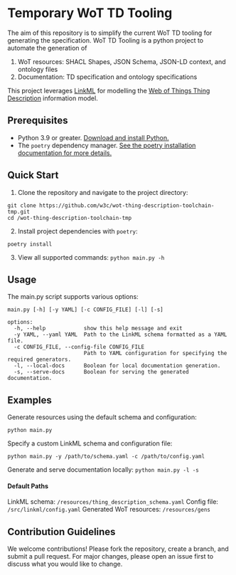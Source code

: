 
# Temporary WoT TD Tooling

The aim of this repository is to simplify the current WoT TD tooling for generating the specification. WoT TD Tooling is a python project to automate the generation of 
 1) WoT resources: SHACL Shapes, JSON Schema, JSON-LD context, and ontology files
 2) Documentation: TD specification and ontology specifications

This project leverages [LinkML](https://linkml.io/linkml/) for modelling the [Web of Things Thing Description](https://www.w3.org/TR/wot-thing-description11/) information model.

## Prerequisites

*  Python 3.9 or greater. [Download and install Python.](https://www.python.org/downloads/)
* The `poetry` dependency manager. [See the poetry installation documentation for more details.](https://python-poetry.org/docs/#installing-with-pipx)


## Quick Start
1. Clone the repository and navigate to the project directory:
```
git clone https://github.com/w3c/wot-thing-description-toolchain-tmp.git
cd /wot-thing-description-toolchain-tmp
```

2. Install project dependencies with `poetry`:
```
poetry install
```

3. View all supported commands:
`python main.py -h`

## Usage
The main.py script supports various options:
```
main.py [-h] [-y YAML] [-c CONFIG_FILE] [-l] [-s]

options:
  -h, --help            show this help message and exit
  -y YAML, --yaml YAML  Path to the LinkML schema formatted as a YAML file.
  -c CONFIG_FILE, --config-file CONFIG_FILE
                        Path to YAML configuration for specifying the required generators.
  -l, --local-docs      Boolean for local documentation generation.
  -s, --serve-docs      Boolean for serving the generated documentation.
```
## Examples
Generate resources using the default schema and configuration:
```
python main.py
```

Specify a custom LinkML schema and configuration file:
```
python main.py -y /path/to/schema.yaml -c /path/to/config.yaml
```

Generate and serve documentation locally:
`python main.py -l -s`

#### Default Paths
LinkML schema: `/resources/thing_description_schema.yaml`
Config file: `/src/linkml/config.yaml`
Generated WoT resources: `/resources/gens`

## Contribution Guidelines
We welcome contributions! Please fork the repository, create a branch, and submit a pull request. For major changes, please open an issue first to discuss what you would like to change.
